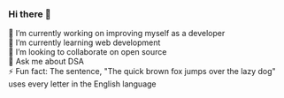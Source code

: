 ### Hi there 👋

 🔭 I’m currently working on improving myself as a developer <br/>
 🌱 I’m currently learning web development <br/>
 👯 I’m looking to collaborate on open source <br/>
 💬 Ask me about DSA <br/>
 ⚡ Fun fact: The sentence, "The quick brown fox jumps over the lazy dog" uses every letter in the English language <br/>
 



